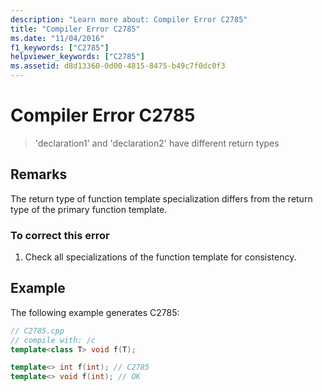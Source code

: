 ```yaml
---
description: "Learn more about: Compiler Error C2785"
title: "Compiler Error C2785"
ms.date: "11/04/2016"
f1_keywords: ["C2785"]
helpviewer_keywords: ["C2785"]
ms.assetid: d8d13360-0d00-4815-8475-b49c7f0dc0f3
---
```

# Compiler Error C2785

> 'declaration1' and 'declaration2' have different return types

## Remarks

The return type of function template specialization differs from the return type of the primary function template.

### To correct this error

1. Check all specializations of the function template for consistency.

## Example

The following example generates C2785:

```cpp
// C2785.cpp
// compile with: /c
template<class T> void f(T);

template<> int f(int); // C2785
template<> void f(int); // OK
```
